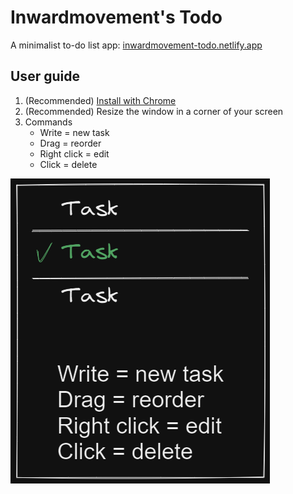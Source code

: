 # Inwardmovement's Todo
A minimalist to-do list app: [inwardmovement-todo.netlify.app](https://inwardmovement-todo.netlify.app/)

## User guide
1. (Recommended) [Install with Chrome](https://support.google.com/chrome/answer/9658361)
2. (Recommended) Resize the window in a corner of your screen
3. Commands
    - Write = new task
    - Drag = reorder
    - Right click = edit
    - Click = delete

![userguide](userguide.png)
